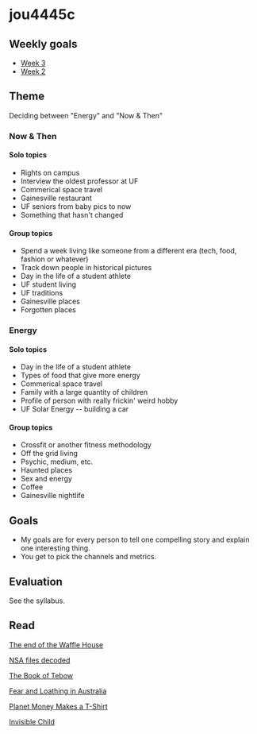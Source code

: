 jou4445c
========

## Weekly goals

* [Week 3](https://github.com/gotoplanb/jou4445c/blob/master/weeks/week-3.md)
* [Week 2](https://github.com/gotoplanb/jou4445c/blob/master/weeks/week-2.md)

## Theme

Deciding between "Energy" and "Now & Then"

### Now & Then

#### Solo topics

* Rights on campus
* Interview the oldest professor at UF
* Commerical space travel
* Gainesville restaurant
* UF seniors from baby pics to now
* Something that hasn't changed

#### Group topics

* Spend a week living like someone from a different era (tech, food, fashion or whatever)
* Track down people in historical pictures
* Day in the life of a student athlete
* UF student living
* UF traditions
* Gainesville places
* Forgotten places

### Energy

#### Solo topics

* Day in the life of a student athlete
* Types of food that give more energy
* Commerical space travel
* Family with a large quantity of children
* Profile of person with really frickin' weird hobby
* UF Solar Energy -- building a car

#### Group topics

* Crossfit or another fitness methodology
* Off the grid living
* Psychic, medium, etc.
* Haunted places
* Sex and energy
* Coffee
* Gainesville nightlife


## Goals

* My goals are for every person to tell one compelling story and explain one interesting thing. 
* You get to pick the channels and metrics.

## Evaluation 

See the syllabus.

## Read

[The end of the Waffle House](http://idsnews.com/news/story.aspx?id=94816)

[NSA files decoded](http://www.theguardian.com/world/interactive/2013/nov/01/snowden-nsa-files-surveillance-revelations-decoded)

[The Book of Tebow](http://sportsillustrated.cnn.com/longform/tebow/)

[Fear and Loathing in Australia](http://oneicon.oakley.com/fear-and-loathing-in-australia/)

[Planet Money Makes a T-Shirt](http://apps.npr.org/tshirt/#/title)

[Invisible Child](http://www.nytimes.com/projects/2013/invisible-child)
